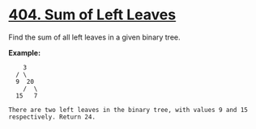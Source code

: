 # [404. Sum of Left Leaves](https://leetcode.com/problems/sum-of-left-leaves/)

Find the sum of all left leaves in a given binary tree.

**Example:**

        3
      / \
      9  20
        /  \
      15   7

    There are two left leaves in the binary tree, with values 9 and 15 respectively. Return 24.
